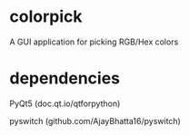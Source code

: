 # colorpick
A GUI application for picking RGB/Hex colors

# dependencies
PyQt5 (doc.qt.io/qtforpython) 

pyswitch (github.com/AjayBhatta16/pyswitch)
